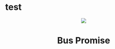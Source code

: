 # test
<p align="center">
<img src="[https://raw.githubusercontent.com/thiagommedeiros/bus-promise/master/bus.gif](https://blog.compass.uol/wp-content/uploads/2021/11/compass.jpg)https://blog.compass.uol/wp-content/uploads/2021/11/compass.jpg"
</p>
<h1 align="center">Bus Promise</h1>
